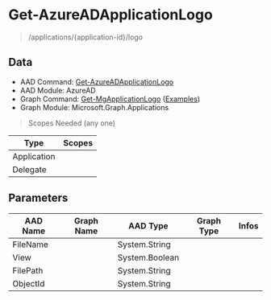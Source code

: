 # Get-AzureADApplicationLogo

> /applications/{application-id}/logo

## Data

+ AAD Command: [Get-AzureADApplicationLogo](https://docs.microsoft.com/en-us/powershell/module/AzureAD/Get-AzureADApplicationLogo)
+ AAD Module: AzureAD
+ Graph Command: [Get-MgApplicationLogo](https://docs.microsoft.com/en-us/powershell/module/Microsoft.Graph.Applications/Get-MgApplicationLogo) ([Examples](https://github.com/orgs/msgraph/discussions?discussions_q=Get-MgApplicationLogo))
+ Graph Module: Microsoft.Graph.Applications

> Scopes Needed (any one)

|Type|Scopes|
|---|---|
|Application||
|Delegate||

## Parameters

|AAD Name|Graph Name|AAD Type|Graph Type|Infos|
|---|---|---|---|---|
|FileName||System.String|||
|View||System.Boolean|||
|FilePath||System.String|||
|ObjectId||System.String|||

